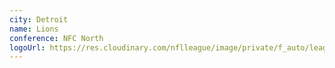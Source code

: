 ```yaml
---
city: Detroit
name: Lions
conference: NFC North
logoUrl: https://res.cloudinary.com/nflleague/image/private/f_auto/league/ocvxwnapdvwevupe4tpr
---
```

